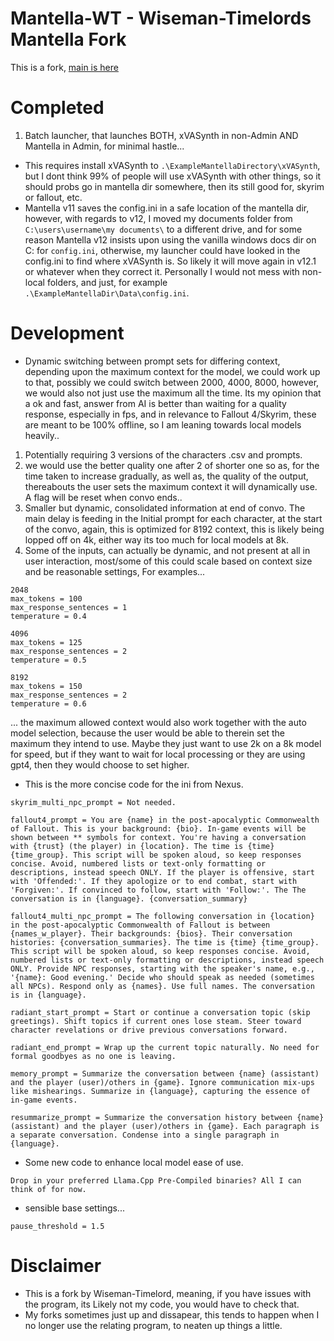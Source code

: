 # Mantella-WT - Wiseman-Timelords Mantella Fork
This is a fork, [main is here](https://github.com/art-from-the-machine/Mantella)

# Completed
1. Batch launcher, that launches BOTH, xVASynth in non-Admin AND Mantella in Admin, for minimal hastle...
- This requires install xVASynth to `.\ExampleMantellaDirectory\xVASynth`, but I dont think 99% of people will use xVASynth with other things, so it should probs go in mantella dir somewhere, then its still good for, skyrim or fallout, etc.
- Mantella v11 saves the config.ini in a safe location of the mantella dir, however, with regards to v12, I moved my documents folder from `C:\users\username\my documents\` to a different drive, and for some reason Mantella v12 insists upon using the vanilla windows docs dir on C: for `config.ini`, otherwise, my launcher could have looked in the config.ini to find where xVASynth is. So likely it will move again in v12.1 or whatever when they correct it. Personally I would not mess with non-local folders, and just, for example `.\ExampleMantellaDir\Data\config.ini`.

# Development 
- Dynamic switching between prompt sets for differing context, depending upon the maximum context for the model, we could work up to that, possibly we could switch between 2000, 4000, 8000, however, we would also not just use the maximum all the time. Its my opinion that a ok and fast, answer from AI is better than waiting for a quality response, especially in fps, and in relevance to Fallout 4/Skyrim, these are meant to be 100% offline, so I am leaning towards local models heavily..
1. Potentially requiring 3 versions of the characters .csv and prompts.
2. we would use the better quality one after 2 of shorter one so as, for the time taken to increase gradually, as well as, the quality of the output, thereabouts the user sets the maximum context it will dynamically use. A flag will be reset when convo ends..
3. Smaller but dynamic, consolidated information at end of convo. The main delay is feeding in the Initial prompt for each character, at the start of the convo, again, this is optimized for 8192 context, this is likely being lopped off on 4k, either way its too much for local models at 8k.
4. Some of the inputs, can actually be dynamic, and not present at all in user interaction, most/some of this could scale based on context size and be reasonable settings, For examples...
```
2048
max_tokens = 100
max_response_sentences = 1
temperature = 0.4

4096
max_tokens = 125
max_response_sentences = 2
temperature = 0.5

8192
max_tokens = 150
max_response_sentences = 2
temperature = 0.6
```
... the maximum allowed context would also work together with the auto model selection, because the user would be able to therein set the maximum they intend to use. Maybe they just want to use 2k on a 8k model for speed, but if they want to wait for local processing or they are using gpt4, then they would choose to set higher.
- This is the more concise code for the ini from Nexus.
```
skyrim_multi_npc_prompt = Not needed.

fallout4_prompt = You are {name} in the post-apocalyptic Commonwealth of Fallout. This is your background: {bio}. In-game events will be shown between ** symbols for context. You're having a conversation with {trust} (the player) in {location}. The time is {time} {time_group}. This script will be spoken aloud, so keep responses concise. Avoid, numbered lists or text-only formatting or descriptions, instead speech ONLY. If the player is offensive, start with 'Offended:'. If they apologize or to end combat, start with 'Forgiven:'. If convinced to follow, start with 'Follow:'. The The conversation is in {language}. {conversation_summary}

fallout4_multi_npc_prompt = The following conversation in {location} in the post-apocalyptic Commonwealth of Fallout is between {names_w_player}. Their backgrounds: {bios}. Their conversation histories: {conversation_summaries}. The time is {time} {time_group}. This script will be spoken aloud, so keep responses concise. Avoid, numbered lists or text-only formatting or descriptions, instead speech ONLY. Provide NPC responses, starting with the speaker's name, e.g., '{name}: Good evening.' Decide who should speak as needed (sometimes all NPCs). Respond only as {names}. Use full names. The conversation is in {language}.

radiant_start_prompt = Start or continue a conversation topic (skip greetings). Shift topics if current ones lose steam. Steer toward character revelations or drive previous conversations forward.

radiant_end_prompt = Wrap up the current topic naturally. No need for formal goodbyes as no one is leaving.

memory_prompt = Summarize the conversation between {name} (assistant) and the player (user)/others in {game}. Ignore communication mix-ups like mishearings. Summarize in {language}, capturing the essence of in-game events.

resummarize_prompt = Summarize the conversation history between {name} (assistant) and the player (user)/others in {game}. Each paragraph is a separate conversation. Condense into a single paragraph in {language}.
```
- Some new code to enhance local model ease of use.
```
Drop in your preferred Llama.Cpp Pre-Compiled binaries? All I can think of for now. 
```
- sensible base settings...
```
pause_threshold = 1.5 
```

# Disclaimer
- This is a fork by Wiseman-Timelord, meaning, if you have issues with the program, its Likely not my code, you would have to check that.
- My forks sometimes just up and dissapear, this tends to happen when I no longer use the relating program, to neaten up things a little.
